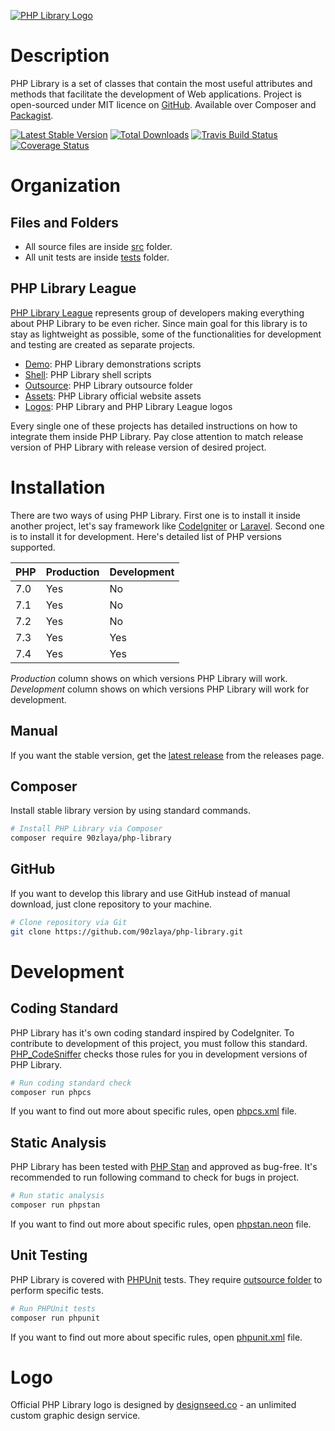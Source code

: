 [![PHP Library Logo](https://php-library.zlatanstajic.com/assets/img/phplibrary-logo-blue.png?clear_cache=3)](https://php-library.zlatanstajic.com)

# Description

PHP Library is a set of classes that contain the most useful attributes and methods that facilitate the development of Web applications.
Project is open-sourced under MIT licence on [GitHub](https://github.com/90zlaya/php-library). Available over Composer and [Packagist].

[![Latest Stable Version]][latest release]
[![Total Downloads]][Packagist]
[![Travis Build Status]][Travis-CI]
[![Coverage Status]][Coverals]

# Organization

## Files and Folders

* All source files are inside [src](src/) folder.
* All unit tests are inside [tests](tests/) folder.

## PHP Library League

[PHP Library League](https://github.com/php-library-league) represents group of developers making everything about PHP Library to be even richer. Since main goal for this library is to stay as lightweight as possible, some of the functionalities for development and testing are created as separate projects.

* [Demo](https://github.com/php-library-league/demo): PHP Library demonstrations scripts
* [Shell](https://github.com/php-library-league/shell): PHP Library shell scripts
* [Outsource](https://github.com/php-library-league/outsource): PHP Library outsource folder
* [Assets](https://github.com/php-library-league/assets): PHP Library official website assets
* [Logos](https://github.com/php-library-league/logos): PHP Library and PHP Library League logos

Every single one of these projects has detailed instructions on how to integrate them inside PHP Library. Pay close attention to match release version of PHP Library with release version of desired project.

# Installation

There are two ways of using PHP Library. First one is to install it inside another project, let's say framework like [CodeIgniter](https://www.codeigniter.com) or [Laravel](https://laravel.com). Second one is to install it for development. Here's detailed list of PHP versions supported.

PHP  | Production | Development
---- | ---------- | -----------
7.0  | Yes        | No
7.1  | Yes        | No
7.2  | Yes        | No
7.3  | Yes        | Yes
7.4  | Yes        | Yes

*Production* column shows on which versions PHP Library will work. \
*Development* column shows on which versions PHP Library will work for development.

## Manual

If you want the stable version, get the [latest release] from the releases page.

## Composer

Install stable library version by using standard commands.

```bash
# Install PHP Library via Composer
composer require 90zlaya/php-library
```

## GitHub

If you want to develop this library and use GitHub instead of manual download, just clone repository to your machine.

```bash
# Clone repository via Git
git clone https://github.com/90zlaya/php-library.git
```

# Development

## Coding Standard

PHP Library has it's own coding standard inspired by CodeIgniter. To contribute to development of this project, you must follow this standard. [PHP_CodeSniffer](https://github.com/squizlabs/PHP_CodeSniffer) checks those rules for you in development versions of PHP Library.

```bash
# Run coding standard check
composer run phpcs
```

If you want to find out more about specific rules, open [phpcs.xml](phpcs.xml) file.

## Static Analysis

PHP Library has been tested with [PHP Stan](https://github.com/phpstan/phpstan) and approved as bug-free. It's recommended to run following command to check for bugs in project.

```bash
# Run static analysis
composer run phpstan
```

If you want to find out more about specific rules, open [phpstan.neon](phpstan.neon) file.

## Unit Testing

PHP Library is covered with [PHPUnit](https://github.com/sebastianbergmann/phpunit) tests. They require [outsource folder](https://github.com/php-library-league/outsource) to perform specific tests. 

```bash
# Run PHPUnit tests
composer run phpunit
```

If you want to find out more about specific rules, open [phpunit.xml](phpunit.xml) file.

# Logo

Official PHP Library logo is designed by [designseed.co](https://designseedco.com/en) - an unlimited custom graphic design service.

[Packagist]: https://packagist.org/packages/90zlaya/php-library
[Travis-CI]: https://travis-ci.com/90zlaya/php-library
[latest release]: https://github.com/90zlaya/php-library/releases/latest
[Coverals]:https://coveralls.io/github/90zlaya/php-library
[Latest Stable Version]: https://poser.pugx.org/90zlaya/php-library/v/stable?clear_cache=3
[Total Downloads]: https://poser.pugx.org/90zlaya/php-library/downloads?clear_cache=3
[Travis Build Status]: https://img.shields.io/travis/90zlaya/php-library.svg?clear_cache=3
[Coverage Status]: https://coveralls.io/repos/github/90zlaya/php-library/badge.svg?branch=master&clear_cache=3
